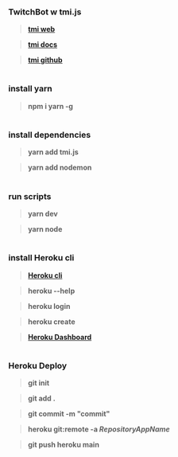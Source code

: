 ### TwitchBot w tmi.js
> **[tmi web](https://tmijs.com/)**

> **[tmi docs](https://tmijs.github.io/docs/)**

> **[tmi github](https://github.com/tmijs)**
#

### install yarn
> **npm i yarn -g**
#
### install dependencies
> **yarn add tmi.js**

> **yarn add nodemon**
#

### run scripts
> **yarn dev**

> **yarn node**
#

### install Heroku cli
> **[Heroku cli](https://devcenter.heroku.com/articles/heroku-cli#install-the-heroku-cli)**

> **heroku --help**

> **heroku login**

> **heroku create**

> **[Heroku Dashboard](https://dahboard.heroku.com/apps)**
#

### Heroku Deploy
> **git init**

> **git add .**

> **git commit -m "commit"**

> **heroku git:remote -a ___RepositoryAppName___**

> **git push heroku main**
